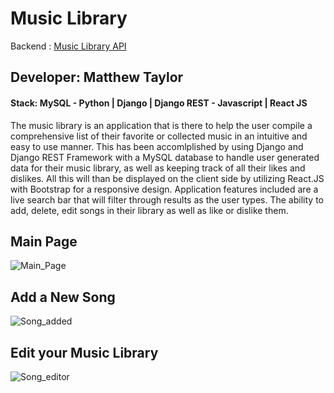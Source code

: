 # Music Library
Backend : [Music Library API](https://github.com/Matt-T977/Music_Library)

## Developer: Matthew Taylor

#### Stack: MySQL - Python | Django | Django REST - Javascript | React JS

The music library is an application that is there to help the user compile a comprehensive list of 
their favorite or collected music in an intuitive and easy to use manner. This has been accomlplished
by using Django and Django REST Framework with a MySQL database to handle user generated data for their 
music library, as well as keeping track of all their likes and dislikes. All this will than be displayed 
on the client side by utilizing React.JS with Bootstrap for a responsive design. Application features included 
are a live search bar that will filter through results as the user types. The ability to add, delete, edit songs 
in their library as well as like or dislike them.

## Main Page
![Main_Page](https://user-images.githubusercontent.com/89653410/142445575-16be89b5-36bc-4c76-baf4-bcf194cdc8d7.png)

## Add a New Song
![Song_added](https://user-images.githubusercontent.com/89653410/142445576-543808ac-806d-4d84-be93-e805c3d8c9fd.png)

## Edit your Music Library
![Song_editor](https://user-images.githubusercontent.com/89653410/142445578-cc59501b-8d6a-4dd1-9e40-6584cd7da584.png)
